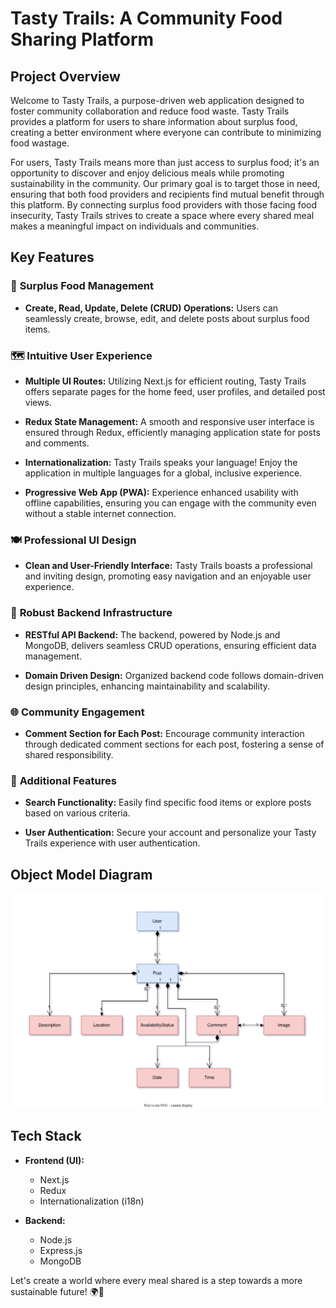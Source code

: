 # Tasty Trails: A Community Food Sharing Platform

## Project Overview

Welcome to Tasty Trails, a purpose-driven web application designed to foster community collaboration and reduce food waste. Tasty Trails provides a platform for users to share information about surplus food, creating a better environment where everyone can contribute to minimizing food wastage. 

For users, Tasty Trails means more than just access to surplus food; it's an opportunity to discover and enjoy delicious meals while promoting sustainability in the community. Our primary goal is to target those in need, ensuring that both food providers and recipients find mutual benefit through this platform. By connecting surplus food providers with those facing food insecurity, Tasty Trails strives to create a space where every shared meal makes a meaningful impact on individuals and communities.

## Key Features

### 🌱 **Surplus Food Management**

- **Create, Read, Update, Delete (CRUD) Operations:**
  Users can seamlessly create, browse, edit, and delete posts about surplus food items.

### 🗺️ **Intuitive User Experience**

- **Multiple UI Routes:**
  Utilizing Next.js for efficient routing, Tasty Trails offers separate pages for the home feed, user profiles, and detailed post views.

- **Redux State Management:**
  A smooth and responsive user interface is ensured through Redux, efficiently managing application state for posts and comments.

- **Internationalization:**
  Tasty Trails speaks your language! Enjoy the application in multiple languages for a global, inclusive experience.

- **Progressive Web App (PWA):**
  Experience enhanced usability with offline capabilities, ensuring you can engage with the community even without a stable internet connection.

### 🍽️ **Professional UI Design**

- **Clean and User-Friendly Interface:**
  Tasty Trails boasts a professional and inviting design, promoting easy navigation and an enjoyable user experience.

### 🚀 **Robust Backend Infrastructure**

- **RESTful API Backend:**
  The backend, powered by Node.js and MongoDB, delivers seamless CRUD operations, ensuring efficient data management.

- **Domain Driven Design:**
  Organized backend code follows domain-driven design principles, enhancing maintainability and scalability.

### 🌐 **Community Engagement**

- **Comment Section for Each Post:**
  Encourage community interaction through dedicated comment sections for each post, fostering a sense of shared responsibility.

### 🎉 **Additional Features**

- **Search Functionality:**
  Easily find specific food items or explore posts based on various criteria.

- **User Authentication:**
  Secure your account and personalize your Tasty Trails experience with user authentication.

## Object Model Diagram
<img src="assets/tastytrails.svg">

## Tech Stack

- **Frontend (UI):**
  - Next.js
  - Redux
  - Internationalization (i18n)

- **Backend:**
  - Node.js
  - Express.js
  - MongoDB

Let's create a world where every meal shared is a step towards a more sustainable future! 🌍🍲
